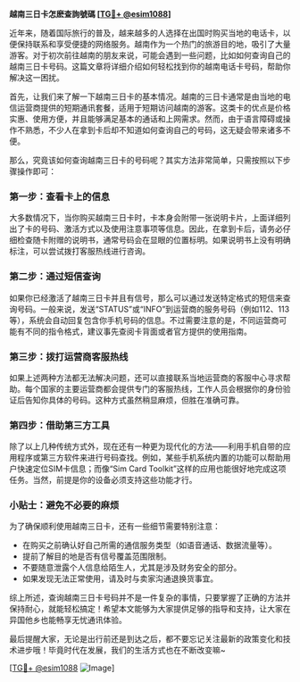 **越南三日卡怎麽查詢號碼 [[TG💪+ @esim1088](https://t.me/s/esim1088)]**

近年来，随着国际旅行的普及，越来越多的人选择在出国时购买当地的电话卡，以便保持联系和享受便捷的网络服务。越南作为一个热门的旅游目的地，吸引了大量游客。对于初次前往越南的朋友来说，可能会遇到一些问题，比如如何查询自己的越南三日卡号码。这篇文章将详细介绍如何轻松找到你的越南电话卡号码，帮助你解决这一困扰。

首先，让我们来了解一下越南三日卡的基本情况。越南的三日卡通常是由当地的电信运营商提供的短期通讯套餐，适用于短期访问越南的游客。这类卡的优点是价格实惠、使用方便，并且能够满足基本的通话和上网需求。然而，由于语言障碍或操作不熟悉，不少人在拿到卡后却不知道如何查询自己的号码，这无疑会带来诸多不便。

那么，究竟该如何查询越南三日卡的号码呢？其实方法非常简单，只需按照以下步骤操作即可：

### **第一步：查看卡上的信息**
大多数情况下，当你购买越南三日卡时，卡本身会附带一张说明卡片，上面详细列出了卡的号码、激活方式以及使用注意事项等信息。因此，在拿到卡后，请务必仔细检查随卡附赠的说明书，通常号码会在显眼的位置标明。如果说明书上没有明确标注，可以尝试拨打客服热线进行咨询。

### **第二步：通过短信查询**
如果你已经激活了越南三日卡并且有信号，那么可以通过发送特定格式的短信来查询号码。一般来说，发送“STATUS”或“INFO”到运营商的服务号码（例如112、113等），系统会自动回复包含你手机号码的信息。不过需要注意的是，不同运营商可能有不同的指令格式，建议事先查阅卡背面或者官方提供的使用指南。

### **第三步：拨打运营商客服热线**
如果上述两种方法都无法解决问题，还可以直接联系当地运营商的客服中心寻求帮助。每个国家的主要运营商都会提供专门的客服热线，工作人员会根据你的身份验证后告知你具体的号码。这种方式虽然稍显麻烦，但胜在准确可靠。

### **第四步：借助第三方工具**
除了以上几种传统方式外，现在还有一种更为现代化的方法——利用手机自带的应用程序或第三方软件来进行号码查找。例如，某些手机系统内置的功能可以帮助用户快速定位SIM卡信息；而像“Sim Card Toolkit”这样的应用也能很好地完成这项任务。当然，前提是你的设备必须支持这些功能才行。

### **小贴士：避免不必要的麻烦**
为了确保顺利使用越南三日卡，还有一些细节需要特别注意：
- 在购买之前确认好自己所需的通信服务类型（如语音通话、数据流量等）。
- 提前了解目的地是否有信号覆盖范围限制。
- 不要随意泄露个人信息给陌生人，尤其是涉及财务安全的部分。
- 如果发现无法正常使用，请及时与卖家沟通退换货事宜。

综上所述，查询越南三日卡号码并不是一件复杂的事情，只要掌握了正确的方法并保持耐心，就能轻松搞定！希望本文能够为大家提供足够的指导和支持，让大家在异国他乡也能畅享无忧通讯体验。

最后提醒大家，无论是出行前还是到达之后，都不要忘记关注最新的政策变化和技术进步哦！毕竟时代在发展，我们的生活方式也在不断改变嘛~

[[TG💪+ @esim1088](https://t.me/s/esim1088) ![Image](https://i.postimg.cc/4NQfJmqS/Snipaste-2025-05-13-00-14-12.png)]